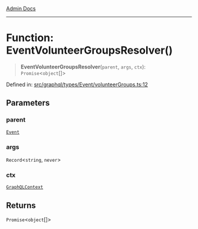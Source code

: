 [Admin Docs](/)

***

# Function: EventVolunteerGroupsResolver()

> **EventVolunteerGroupsResolver**(`parent`, `args`, `ctx`): `Promise`\<`object`[]\>

Defined in: [src/graphql/types/Event/volunteerGroups.ts:12](https://github.com/Sourya07/talawa-api/blob/61a1911602b2f0aac7635e08ae2918f4f768e8ff/src/graphql/types/Event/volunteerGroups.ts#L12)

## Parameters

### parent

[`Event`](../../Event/type-aliases/Event.md)

### args

`Record`\<`string`, `never`\>

### ctx

[`GraphQLContext`](../../../../context/type-aliases/GraphQLContext.md)

## Returns

`Promise`\<`object`[]\>
